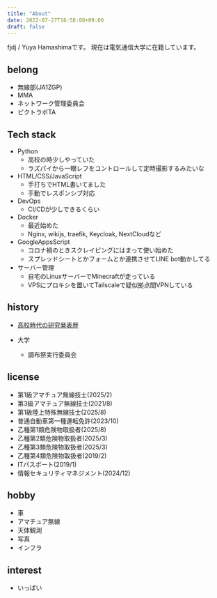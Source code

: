 ```yaml
---
title: "About"
date: 2022-07-27T16:58:08+09:00
draft: false
---
```


fjdj / Yuya Hamashimaです。
現在は電気通信大学に在籍しています。

## belong
- 無線部(JA1ZGP)
- MMA
- ネットワーク管理委員会
- ピクトラボTA

## Tech stack
- Python
    - 高校の時少しやっていた
    - ラズパイから一眼レフをコントロールして定時撮影するみたいな
- HTML/CSS/JavaScript
    - 手打ちでHTML書いてました
    - 手動でレスポンシブ対応
- DevOps
    - CI/CDが少しできるくらい
- Docker
    - 最近始めた
    - Nginx, wikijs, traefik, Keycloak, NextCloudなど
- GoogleAppsScript
    - コロナ禍のときスクレイピングにはまって使い始めた
    - スプレッドシートとかフォームとか連携させてLINE bot動かしてる
- サーバー管理
    - 自宅のLinuxサーバーでMinecraftが走っている
    - VPSにプロキシを置いてTailscaleで疑似拠点間VPNしている

## history
- [高校時代の研究発表歴](/hs-awards)

- 大学
    - 調布祭実行委員会

## license
- 第1級アマチュア無線技士(2025/2)
- 第3級アマチュア無線技士(2021/8)
- 第1級陸上特殊無線技士(2025/8)
- 普通自動車第一種運転免許(2023/10)
- 乙種第1類危険物取扱者(2025/8)
- 乙種第2類危険物取扱者(2025/3)
- 乙種第3類危険物取扱者(2025/3)
- 乙種第4類危険物取扱者(2019/2)
- ITパスポート(2019/1)
- 情報セキュリティマネジメント(2024/12)

## hobby
- 車
- アマチュア無線
- 天体観測
- 写真
- インフラ

## interest
- いっぱい